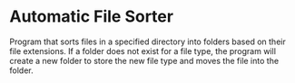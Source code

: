 # Automatic File Sorter
Program that sorts files in a specified directory into folders based on their file extensions. If a folder does not exist for a file type, the program will create a new folder to store the new file type and moves the file into the folder.
